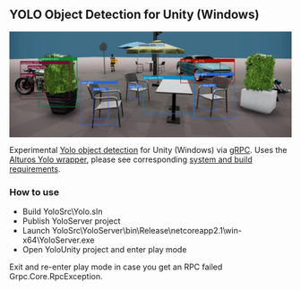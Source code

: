 ## YOLO Object Detection for Unity (Windows)

<img src="images/banner.png" align="middle" width="1280"/>

Experimental [Yolo object detection](https://github.com/AlexeyAB/darknet) for Unity (Windows) via [gRPC](https://github.com/grpc/grpc). Uses the [Alturos Yolo wrapper](https://github.com/AlturosDestinations/Alturos.Yolo), please see corresponding [system and build requirements](https://github.com/AlturosDestinations/Alturos.Yolo#system-requirements).

### How to use
- Build YoloSrc\Yolo.sln
- Publish YoloServer project
- Launch YoloSrc\YoloServer\bin\Release\netcoreapp2.1\win-x64\YoloServer.exe
- Open YoloUnity project and enter play mode

Exit and re-enter play mode in case you get an RPC failed Grpc.Core.RpcException.